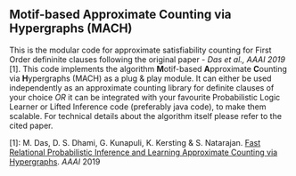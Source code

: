 ## Motif-based Approximate Counting via Hypergraphs (MACH)

This is the modular code for approximate satisfiability counting for First Order defininite clauses following the original paper - *Das et al., AAAI 2019* [1]. This code implements the algorithm **M**otif-based **A**pproximate **C**ounting via **H**ypergraphs (MACH)
as a plug & play module. It can either be used independently as an approximate counting library for definite clauses of your choice *OR* it can be integrated with your favourite Probabilistic Logic Learner or Lifted Inference code (preferably java code), to make them scalable. For technical details about the algorithm itself please refer to the cited paper. 


[1]: M. Das, D. S. Dhami, G. Kunapuli, K. Kersting & S. Natarajan. [Fast Relational Probabilistic Inference and Learning Approximate Counting via Hypergraphs](https://starling.utdallas.edu/assets/pdfs/AAAI18_HyperGraphApproxCount.pdf). *AAAI* 2019
